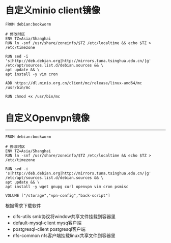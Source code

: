 # 自定义minio client镜像
```DockeFile
FROM debian:bookworm

# 修改时区
ENV TZ=Asia/Shanghai
RUN ln -snf /usr/share/zoneinfo/$TZ /etc/localtime && echo $TZ > /etc/timezone

RUN sed -i 's|http://deb.debian.org|http://mirrors.tuna.tsinghua.edu.cn/|g' /etc/apt/sources.list.d/debian.sources && \
apt update && \
apt install -y vim cron

ADD https://dl.minio.org.cn/client/mc/release/linux-amd64/mc /usr/bin/mc

RUN chmod +x /usr/bin/mc
```

# 自定义Openvpn镜像
****
```DockeFile
FROM debian:bookworm

# 修改时区
ENV TZ=Asia/Shanghai
RUN ln -snf /usr/share/zoneinfo/$TZ /etc/localtime && echo $TZ > /etc/timezone

RUN sed -i 's|http://deb.debian.org|http://mirrors.tuna.tsinghua.edu.cn/|g' /etc/apt/sources.list.d/debian.sources && \
apt update && \
apt install -y wget gnupg curl openvpn vim cron psmisc 

VOLUME ["/storage","vpn-config","back-script"]
```
根据需求下载软件
- cifs-utils smb协议将window共享文件挂载到容器里
- default-mysql-client  mysq客户端
- postgresql-client  postgresql客户端
- nfs-common nfs客户端挂载linux共享文件到容器里